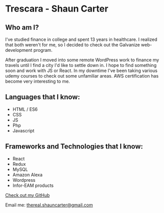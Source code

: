 #  Trescara - Shaun Carter

## Who am I?
I've studied finance in college and spent 13 years in healthcare. I realized that both weren't for me, so I decided to check out the Galvanize web-development program.

After graduation I moved into some remote WordPress work to finance my travels until I find a city I'd like to settle down in. I hope to find something soon and work with JS or React. In my downtime I've been taking various udemy courses to check out some unfamiliar areas. AWS certification has become very interesting to me.

## Languages that I know:

- HTML / ES6
- CSS
- JS
- Php
- Javascript



## Frameworks and Technologies that I know:

- React
- Redux
- MySQL
- Amazon Alexa
- Wordpress
- Infor-EAM products



[Check out my GitHub](https://github.com/trescara)

Email me: thereal.shauncarter@gmail.com
